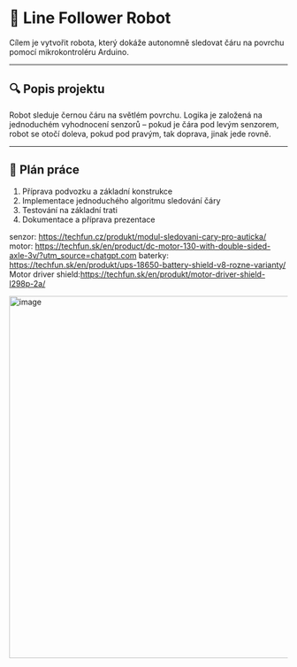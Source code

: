 # 🤖 Line Follower Robot

Cílem je vytvořit robota, který dokáže autonomně sledovat čáru na povrchu pomocí mikrokontroléru Arduino.



---

## 🔍 Popis projektu
Robot sleduje černou čáru na světlém povrchu. Logika je založená na jednoduchém vyhodnocení senzorů – pokud je čára pod levým senzorem, robot se otočí doleva, pokud pod pravým, tak doprava, jinak jede rovně.  

---

## 📝 Plán práce
1. Příprava podvozku a základní konstrukce  
2. Implementace jednoduchého algoritmu sledování čáry  
3. Testování na základní trati  
4. Dokumentace a příprava prezentace  

senzor:
https://techfun.cz/produkt/modul-sledovani-cary-pro-auticka/
motor:
https://techfun.sk/en/product/dc-motor-130-with-double-sided-axle-3v/?utm_source=chatgpt.com
baterky:
https://techfun.sk/en/produkt/ups-18650-battery-shield-v8-rozne-varianty/
Motor driver shield:https://techfun.sk/en/produkt/motor-driver-shield-l298p-2a/

<img width="900" height="655" alt="image" src="https://github.com/user-attachments/assets/cdb28fd6-1052-4bd7-a42c-9cfe4a2debfc" />
